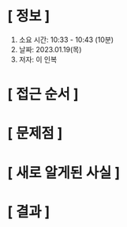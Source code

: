 # **[ 정보 ]**
1. 소요 시간: 10:33 - 10:43 (10분)
2. 날짜: 2023.01.19(목)
3. 저자: 이 인복

# **[ 접근 순서 ]**

# **[ 문제점 ]**

# **[ 새로 알게된 사실 ]**

# **[ 결과 ]**




         
